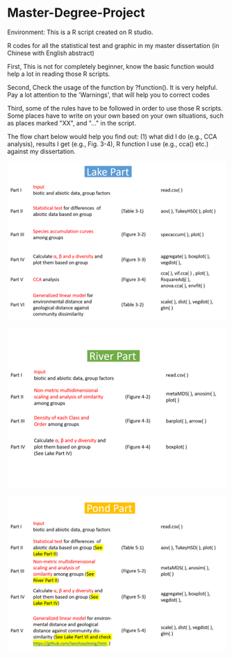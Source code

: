 # Master-Degree-Project

Environment: This is a R script created on R studio.

R codes for all the statistical test and graphic in my master dissertation <Water level fluctuations influence diversity patterns in Poyang Lake and Rivers> (in Chinese with English abstract)

First, This is not for completely beginner, know the basic function would help a lot in reading those R scripts.

Second, Check the usage of the function by ?function().  It is very helpful. Pay a lot attention to the 'Warnings', that will help you to correct codes

Third, some of the rules have to be followed in order to use those R scripts. Some places have to write on your own based on your own situations, such as places marked "XX", and "..." in the script.

The flow chart below would help you find out: (1) what did I do (e.g., CCA analysis), results I get (e.g., Fig. 3-4), R function I use (e.g., cca() etc.) against my dissertation.

![Lake part](https://github.com/tanchaozhong/Master-Degree-Project/blob/master/Lake%20part.png)

![River part](https://github.com/tanchaozhong/Master-Degree-Project/blob/master/River%20Part.png)

![Pond part](https://github.com/tanchaozhong/Master-Degree-Project/blob/master/Pond%20Part.png)
